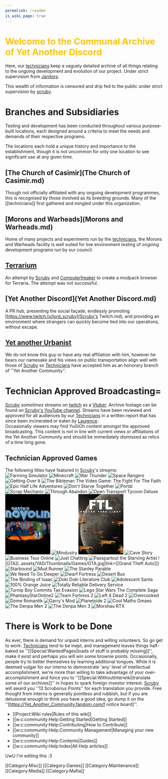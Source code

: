 ```yaml
---
permalink: /readme
is_wiki_page: true
---
```

# <span style="color:#FFC300;">Welcome to the Communal Archive of Yet Another Discord
Here, our [technicians](technicians.md) keep a vaguely detailed archive of all things relating to the ongoing development and evolution of our project. Under strict supervision from [Janitors](Janitors.md).

This wealth of information is censored and drip fed to the public under strict supervision by [scruby](scruby.md).

# <!--<span style="color:#FFC300;">-->Branches and Subsidiaries
Testing and development has been conducted throughout various purpose-built locations, each designed around a criteria to meet the needs and demands of their respective programs.

The locations each hold a unique history and importance to the establishment, though it is not uncommon for only one location to see significant use at any given time.

## [The Church of Casimir](The Church of Casimir.md)
Though not officially affiliated with any ongoing development programmes, this is recognised by those involved as its breeding grounds. Many of the [[technicians]] first gathered and mingled under this organization.
## [Morons and Warheads](Morons and Warheads.md)
Home of many projects and experiments run by the [technicians](technicians.md), the Morons and Warheads facility is well suited for live environment testing of ongoing development programs run by our council.
## [Terrarium](Terrarium.md)
An attempt by [Scruby](scruby.md) and [Computerfreaker](Computerfreaker.md) to create a modpack browser for Terraria. The attempt was not successful.
## [Yet Another Discord](Yet Another Discord.md)
A PR hub, presenting the social façade, endlessly promoting [https://www.twitch.tv/lord_scruby](Scruby's Twitch.md), and providing an environment where strangers can quickly become tied into our operations, without escape.
## [Yet another Urbanist](https://www.youtube.com/c/YetAnotherUrbanist)
We do not know this guy or have any real affiliation with him, however he bears our namesake and his views on public transportation align well with those of [Scruby](scruby.md) so [Technicians](technicians.md) have accepted him as an honorary branch of ''Yet Another Community''.

# Technician Approved Broadcasting=
[Scruby](scruby.md) *sometimes* streams on [twitch](https://clips.twitch.tv/WealthyCrepuscularClamBleedPurple-IACOBj1Z6QyG_lfb) as a [Vtuber](vtuber.md). Archive footage can be found on [Scruby's YouTube channel](https://www.youtube.com/channel/UCXINzNbepI3vT29GBLpTJRQ). Streams have been reviewed and approved for all audiences by our [Technicians](technicians.md) in a written report that has since been incinerated or eaten by [Laurence](Laurence.md).
<br />Occasionally viewers may find YuGiOh content amongst the approved broadcasting. This content is not in line with current views or affiliations of the Yet Another Community and should be immediately dismissed as relics of a time long gone.

## Technician Approved Games
The following titles have featured in [Scruby](scruby.md)'s streams:<br/>
<gallery  position="centre" captionalign="right" navigation="true" width="144" spacing="small">
![Farming Simulator](..assets/YAD/Thumbnails/Games/FarmingSim.jpg)
![Minecraft](..assets/YAD/Thumbnails/Games/Minecraft.jpg)
![War Thunder](..assets/YAD/Thumbnails/Games/WarThunderr.jpg)
![Space Rangers](..assets/YAD/Thumbnails/Games/SpaceRangers.jpg_)
![Getting Over It](..assets/YAD/Thumbnails/Games/GOIWBF.jpg)
![The Bibleman The Video Game: The Fight For The Faith](..assets/YAD/Thumbnails/Games/Bibleman-video-game.jpg)
![Epic Half Life Adventures](..assets/YAD/Thumbnails/Games/HalfLife.jpg)
![Don't Starve Together](..assets/YAD/Thumbnails/Games/DontStarveTogether.jpg)
![Portal](..assets/YAD/Thumbnails/Games/Portal.jpg)
![Scrap Mechanic](..assets/YAD/Thumbnails/Games/Scrap.jpg)
![Through Abandon](..assets/YAD/Thumbnails/Games/Abandon.jpg)
![Open Transport Tycoon Deluxe](..assets/YAD/Thumbnails/Games/OTTD.jpg)
![Captain Novolin](assets/YAD/Thumbnails/Games/Novolin.jpg)
![Mindustry](..assets/YAD/Thumbnails/Games/Mindustry.jpg)
![Faster Than Light](assets/YAD/Thumbnails/Games/FTL.jpg)
![Cave Story](..assets/YAD/Thumbnails/Games/CaveStory.jpg)
![Business Tour Online](..assets/YAD/Thumbnails/Games/BusinessTour.jpg)
![Just Chatting](..assets/YAD/Thumbnails/Games/JustChatting.jpg)
![Passpartout the Starving Artist](..assets/YAD/Thumbnails/Games/Passpartout,jpg.jpg)
![GTA](..assets/YAD/Thumbnails/Games/GTA.jpg|link=[[Grand Theft Auto]])
![Starbound](..assets/YAD/Thumbnails/Games/Starbound.jpg)
![Mud Runner](..assets/YAD/Thumbnails/Games/MudRunner.jpg)
![The Stanley Parable](..assets/YAD/Thumbnails/Games/Stanley.jpg)
![We Need To Go Deeper](..assets/YAD/Thumbnails/Games/Deeper.jpg)
![Dwarf Fortress](..assets/YAD/Thumbnails/Games/DF.jpg)
![Desert Bus](..assets/YAD/Thumbnails/Games/DesertBus.jpg)
![The Binding of Isaac](..assets/YAD/Thumbnails/Games/Binding.jpg)
![Doki Doki Literature Club](..assets/YAD/Thumbnails/Games/DokiDoki.jpg)
![Adolescent Santa](..assets/YAD/Thumbnails/Games/AdolescentSanta.jpg)
![100% Orange Juice](..assets/YAD/Thumbnails/Games/100OJ.jpg)
![Totally Reliable Delivery Service](..assets/YAD/Thumbnails/Games/TRDS.jpg)
![Turnip Boy Commits Tax Evasion](..assets/YAD/Thumbnails/Games/Turnip.jpg)
![Lego Star Wars The Complete Saga](..assets/YAD/Thumbnails/Games/CompleteSaga.jpg)
![PhantasyStarOnline2](..assets/YAD/Thumbnails/Games/PSO2NG.jpg)
![Team Fortress 2](..assets/YAD/Thumbnails/Games/TF2.jpg)
![Left 4 Dead 2](..assets/YAD/Thumbnails/Games/L4D2.jpg)
![Overcooked](..assets/YAD/Thumbnails/Games/Overcooked.jpg)
![Dome Romantik](..assets/YAD/Thumbnails/Games/DR.jpg|link=])
![Garry's Mod](..assets/YAD/Thumbnails/Games/GMod.jpg)
![Planetside 2](..assets/YAD/Thumbnails/Games/PS2.jpg)
![Cool Maths Gmaes](..assets/YAD/Thumbnails/Games/CoolMaths.jpg)
![The Denpa Men 2](..assets/YAD/Thumbnails/Games/TDM2.jpg)
![The Denpa Men 3](..assets/YAD/Thumbnails/Games/TDM3.jpg)
![Morshau RTX](..assets/YAD/Thumbnails/Games/Morshau.jpg)
</gallery><br/>

# There is Work to be Done
As ever, there is demand for unpaid interns and willing volunteers. So go get to work.
[Technicians](technicians.md) tend to be inept, and management leaves things half-baked so ''[[Special:WantedPages|loads of stuff is probably missing]]'', make it exist and perhaps you will win some brownie points.
Occasionally, people try to better themselves by learning additional tongues. While it is deemed vulgar for our interns to demonstrate 'any' level of intellectual accomplishment, we're more than willing to take advantage of your over-accomplishment and force you to ''[[Special:WithoutInterwiki|translate some of our archives]]'' in hopes to spark foreign investor interest. [Scruby](scruby.md) will award you ''13 Scrubonus Points'' for each translation you provide.
Free thought from interns is generally pointless and rubbish, but if you are delusional enough to think you have a good idea, go dump it on the ''[https://Yet_Another_Community.fandom.com/f notice board]''.

* [[Project:Wiki rules|Rules of this wiki]]
* [[w:c:community:Help:Getting Started|Getting Started]]
* [[w:c:community:Help:Contributing|How to Contribute]]
* [[w:c:community:Help:Community Management|Managing your new community]]
* [[w:c:community:Help:Contents|Guides]]
* [[w:c:community:Help:Index|All Help articles]]



UwU I'm editing this :3<mainpage-endcolumn />


<mainpage-endcolumn />
[[Category:Misc]]
[[Category:Games]]
[[Category:Maintenance]]
[[Category:Media]]
[[Category:Mafia]]
